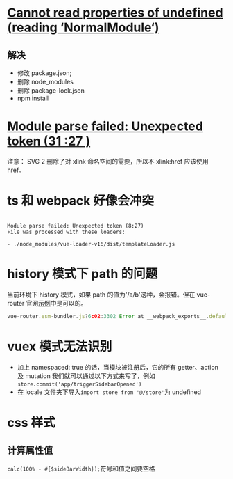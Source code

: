 # [Cannot read properties of undefined (reading ‘NormalModule‘)](https://better.blog.csdn.net/article/details/122687145?spm=1001.2101.3001.6661.1&utm_medium=distribute.pc_relevant_t0.none-task-blog-2%7Edefault%7ECTRLIST%7ERate-1.pc_relevant_antiscanv2&depth_1-utm_source=distribute.pc_relevant_t0.none-task-blog-2%7Edefault%7ECTRLIST%7ERate-1.pc_relevant_antiscanv2&utm_relevant_index=1)

## 解决

- 修改 package.json;
- 删除 node_modules
- 删除 package-lock.json
- npm install

# [Module parse failed: Unexpected token (31 :27 )](https://blog.csdn.net/py_boy/article/details/121576673)

注意： SVG 2 删除了对 xlink 命名空间的需要，所以不 xlink:href 应该使用 href。

# ts 和 webpack 好像会冲突

```

Module parse failed: Unexpected token (8:27)
File was processed with these loaders:

- ./node_modules/vue-loader-v16/dist/templateLoader.js
```

# history 模式下 path 的问题

当前环境下 history 模式，如果 path 的值为'/a/b'这种，会报错。但在 vue-router 官网[示例](https://codesandbox.io/s/nested-views-vue-router-4-examples-hl326?initialpath=%2Fusers%2Feduardo)中是可以的。

```js
vue-router.esm-bundler.js?6c02:3302 Error at __webpack_exports__.default
```

# vuex 模式无法识别

- 加上 namespaced: true 的话，当模块被注册后，它的所有 getter、action 及 mutation 我们就可以通过以下方式来写了，例如
  `store.commit('app/triggerSidebarOpened')`
- 在 locale 文件夹下导入`import store from '@/store'`为 undefined

# css 样式

## 计算属性值

`calc(100% - #{$sideBarWidth});`符号和值之间要空格
